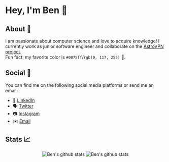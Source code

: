# Hey, I'm Ben 👋

## About 🧑
I am passionate about computer science and love to acquire knowledge! I currently work as junior software engineer and collaborate on the [AstroVPN project](https://astrovpn.co). 
<br>Fun fact: my favorite color is `#0075ff`/`rgb(0, 117, 255)` :large_blue_circle:. 
 
 ## Social 📱
You can find me on the following social media platforms or send me an email:
* 👔 [LinkedIn](https://www.linkedin.com/in/benjamin-saine)
* 🗣 [Twitter](https://twitter.com/bensaine_)
* 📷 [Instagram](https://www.instagram.com/benthegoof)
* ✉️ [Email](mailto:bensaine09@gmail.com)

## Stats 📈
<div align="center">
  <img align="top" src="https://camo.githubusercontent.com/bb91ed4674482a6b10e26582d115716db9c9994eb4257e5c55b97b0dbf00d7fd/68747470733a2f2f62656e736465762e636f6d2f6769746875622f73746174732e68746d6c" alt="Ben's github stats" style="max-width:100%;">
<img align="top" src="https://camo.githubusercontent.com/d4f651ee0d1df5519dd35baf2892775e48ee7324742b2f7e76807484983822bf/68747470733a2f2f62656e736465762e636f6d2f6769746875622f6c616e67732e68746d6c" alt="Ben's github stats" style="max-width:100%;">
 </div>
